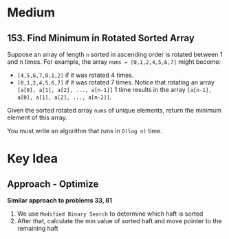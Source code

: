 # Medium
## 153. Find Minimum in Rotated Sorted Array
Suppose an array of length `n` sorted in ascending order is rotated between 1 and n times. For example, the array `nums = [0,1,2,4,5,6,7]` might become:
- `[4,5,6,7,0,1,2]` if it was rotated 4 times.
- `[0,1,2,4,5,6,7]` if it was rotated 7 times.
Notice that rotating an array `[a[0], a[1], a[2], ..., a[n-1]]` 1 time results in the array `[a[n-1], a[0], a[1], a[2], ..., a[n-2]]`.

Given the sorted rotated array `nums` of unique elements, return the minimum element of this array.

You must write an algorithm that runs in `O(log n)` time.

# Key Idea
## Approach - Optimize
**Similar approach to problems 33, 81**
1. We use `Modified Binary Search` to determine which haft is sorted
2. After that, calculate the min value of sorted haft and move pointer to the remaining haft
